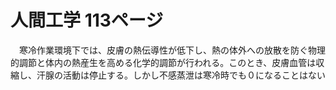 # 人間工学 113ページ
　寒冷作業環境下では、皮膚の熱伝導性が低下し、熱の体外への放散を防ぐ物理的調節と体内の熱産生を高める化学的調節が行われる。このとき、皮膚血管は収縮し、汗腺の活動は停止する。しかし不感蒸泄は寒冷時でも０になることはない
